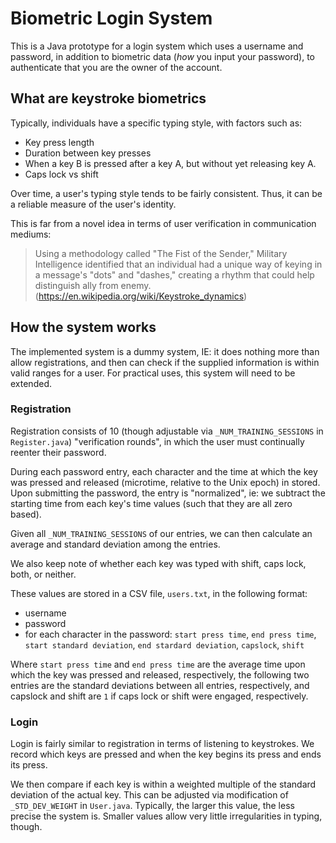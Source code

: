 # Biometric Login System

This is a Java prototype for a login system which uses a username and password, in addition to biometric data (*how* you input your password), to authenticate that you are the owner of the account.

## What are keystroke biometrics
Typically, individuals have a specific typing style, with factors such as:
* Key press length
* Duration between key presses
* When a key B is pressed after a key A, but without yet releasing key A.
* Caps lock vs shift

Over time, a user's typing style tends to be fairly consistent. Thus, it can be a reliable measure of the user's identity. 

This is far from a novel idea in terms of user verification in communication mediums:

> Using a methodology called "The Fist of the Sender," Military Intelligence identified that an individual had a unique way of keying in a message's "dots" and "dashes," creating a rhythm that could help distinguish ally from enemy. (https://en.wikipedia.org/wiki/Keystroke_dynamics)

## How the system works
The implemented system is a dummy system, IE: it does nothing more than allow registrations, and then can check if the supplied information is within valid ranges for a user. For practical uses, this system will need to be extended.

### Registration
Registration consists of 10 (though adjustable via `_NUM_TRAINING_SESSIONS` in `Register.java`) "verification rounds", in which the user must continually reenter their password.

During each password entry, each character and the time at which the key was pressed and released (microtime, relative to the Unix epoch) in stored. Upon submitting the password, the entry is "normalized", ie: we subtract the starting time from each key's time values (such that they are all zero based). 

Given all `_NUM_TRAINING_SESSIONS` of our entries, we can then calculate an average and standard deviation among the entries.

We also keep note of whether each key was typed with shift, caps lock, both, or neither.

These values are stored in a CSV file, `users.txt`, in the following format:
* username
* password
* for each character in the password: `start press time`, `end press time`, `start standard deviation`, `end stardard deviation`, `capslock`, `shift`

Where `start press time` and `end press time` are the average time upon which the key was pressed and released, respectively, the following two entries are the standard deviations between all entries, respectively, and capslock and shift are `1` if caps lock or shift were engaged, respectively.

### Login
Login is fairly similar to registration in terms of listening to keystrokes. We record which keys are pressed and when the key begins its press and ends its press.

We then compare if each key is within a weighted multiple of the standard deviation of the actual key. This can be adjusted via modification of `_STD_DEV_WEIGHT` in `User.java`. Typically, the larger this value, the less precise the system is. Smaller values allow very little irregularities in typing, though.
